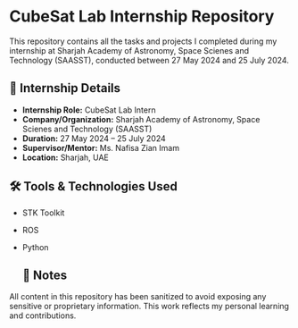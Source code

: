# CubeSat Lab Internship Repository

This repository contains all the tasks and projects I completed during my internship at Sharjah Academy of Astronomy, Space Scienes and Technology (SAASST), conducted between 27 May 2024 and 25 July 2024.

## 💼 Internship Details

- **Internship Role:** CubeSat Lab Intern  
- **Company/Organization:** Sharjah Academy of Astronomy, Space Scienes and Technology (SAASST)
- **Duration:** 27 May 2024 – 25 July 2024 
- **Supervisor/Mentor:** Ms. Nafisa Zian Imam 
- **Location:** Sharjah, UAE

## 🛠️ Tools & Technologies Used

- STK Toolkit
- ROS
- Python

  ## 📝 Notes

All content in this repository has been sanitized to avoid exposing any sensitive or proprietary information. This work reflects my personal learning and contributions.


